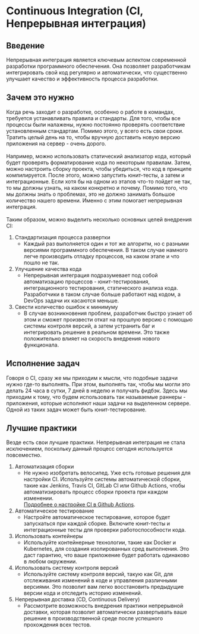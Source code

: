 # Continuous Integration (CI, Непрерывная интеграция)

## Введение
Непрерывная интеграция является ключевым аспектом современной разработки программного обеспечения. Она позволяет разработчикам интегрировать свой код регулярно и автоматически, что существенно улучшает качество и эффективность процесса разработки.

## Зачем это нужно
Когда речь заходит о разработке, особенно о работе в командах, требуется устанавливать правила и стандарты. Для того, чтобы все процессы были налажены, нужно постоянно проверять соответствие установленным стандартам. Помимо этого, у всего есть свои сроки. Тратить целый день на то, чтобы вручную доставить новую версию приложения на сервер - очень дорого.\
\
Например, можно использовать статический анализатор кода, который будет проверять форматирование кода по некоторым правилам. Затем, можно настроить сборку проекта, чтобы убедиться, что код в принципе компилируется. После этого, можно запустить юнит-тесты, а затем и интеграционные. Если хотя бы на одном из этапов что-то пойдет не так, то мы должны узнать, на каком конкретно и почему. Помимо того, что мы должны знать о проблемах, это не должно занимать большое количество нашего времени. Именно с этим помогает непрерывная интеграция.\
\
Таким образом, можно выделить несколько основных целей внедрения CI:

1) Стандартизация процесса развертки
    * Каждый раз выполняется один и тот же алгоритм, но с разными версиями программного обеспечения. В таком случае намного легче производить отладку процессов, на каком этапе и что пошло не так.
2) Улучшение качества кода
    * Непрерывная интеграция подразумевает под собой автоматизацию процессов - юнит-тестирования, интеграционного тестирования, статического анализа кода. Разработчики в таком случае больше работают над кодом, а DevOps задачи их касаются меньше.
3) Свести количество ошибок к минимуму
    * В случае возникновения проблем, разработчик быстро узнает об этом и сможет произвести откат на прошлую версию с помощью системы контроля версий, а затем устранить баг и интегрировать решение в реальном времени. Это также положительно влияет на скорость внедрения нового функционала.

## Исполнение задач
Говоря о CI, сразу же мы приходим к мысли, что подобные задачи нужно где-то выполнять. При этом, выполнять так, чтобы мы могли это делать 24 часа в сутки, 7 дней в неделю и получать фидбэк. Здесь мы приходим к тому, что будем использовать так называемые раннеры - приложения, которые исполняют наши задачи на выделенном сервере. Одной из таких задач может быть юнит-тестирование. 

## Лучшие практики
Везде есть свои лучшие практики. Непрерывная интеграция не стала исключением, поскольку данный процесс сегодня используется повсеместно.

1) Автоматизация сборки
    * Не нужно изобретать велосипед. Уже есть готовые решения для настройки CI. Используйте системы автоматической сборки, такие как Jenkins, Travis CI, GitLab CI или Github Actions, чтобы автоматизировать процесс сборки проекта при каждом изменении. \
   [Подробнее о настройке CI в Github Actions](./github_ci.md).
2) Автоматическое тестирование
    * Настройте автоматическое тестирование, которое будет запускаться при каждой сборке. Включите юнит-тесты и интеграционные тесты для проверки работоспособности кода.
3) Использовать контейнеры
    * Используйте контейнерные технологии, такие как Docker и Kubernetes, для создания изолированных сред выполнения. Это даст гарантию, что ваше приложение будет работать одинаково в любом окружении.
4) Использовать систему контроля версий
    * Используйте систему контроля версий, такую как Git, для отслеживания изменений в коде и управления различными версиями. Это позволит вам легко восстановить предыдущие версии кода и отследить историю изменений.
5) Непрерывная доставка (CD, Continuous Delivery)
    * Рассмотрите возможность внедрения практики непрерывной доставки, которая позволит автоматически развертывать ваше решение в производственной среде после успешного прохождения всех тестов.

